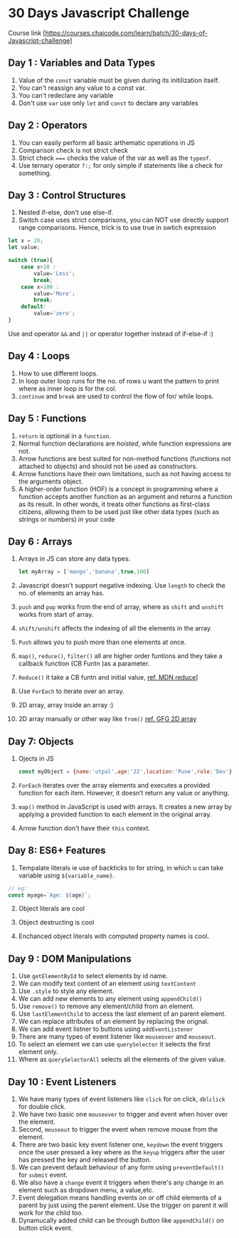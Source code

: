 # 30 Days Javascript Challenge

Course link [https://courses.chaicode.com/learn/batch/30-days-of-Javascript-challenge]

## Day 1 : Variables and Data Types

1. Value of the `const` variable must be given during its initilization itself.
2. You can't reassign any value to a const var.
3. You can't redeclare any variable
4. Don't use `var` use only `let` and `const` to declare any variables

## Day 2 : Operators

1. You can easily perform all basic arthematic operations in JS
2. Comparison check is not strict check
3. Strict check `===` checks the value of the var as well as the `typeof`.
4. Use ternary operator `?:;` for only simple if statements like a check for something.

## Day 3 : Control Structures

1. Nested if-else, don't use else-if.
2. Switch case uses strict comparisons, you can NOT use directly support range comparisons. Hence, trick is to use true in swtich expression

```js
let x = 20;
let value;

switch (true){
    case x>10 :
        value='Less';
        break;
    case x>100 :
        value='More';
        break;
    default:
        value='zero';
}
```

Use and operator `&&` and `||` or operator together instead of if-else-if :)

## Day 4 : Loops

1. How to use different loops.
2. In loop outer loop runs for the no. of rows u want the pattern to print where as inner loop is for the col.
3. `continue` and `break` are used to control the flow of for/ while loops.

## Day 5 : Functions


1. `return` is optional in a `function`.
2. Normal function declarations are *hoisted*, while function expressions are not.
3. Arrow functions are best suited for non-method functions (functions not attached to objects) and should not be used as constructors.
4. Arrow functions have their own limitations, such as not having access to the arguments object.
5. A higher-order function (HOF) is a concept in programming where a function accepts another function as an argument and returns a function as its result. In other words, it treats other functions as first-class citizens, allowing them to be used just like other data types (such as strings or numbers) in your code

## Day 6 : Arrays

1. Arrays in JS can store any data types.

    ```js
    let myArray = ['mango','banana',true,100]
    ```

2. Javascript doesn't support negative      indexing. 
Use `length` to check the no. of elements an array has.

1. `push` and `pop` works from the end of array, where as `shift` and `unshift` works from start of array.
2. `shift/unshift` affects the indexing of all the elements in the array.
3. `Push` allows you to push more than one elements at once.

4. `map()`, `reduce()`, `filter()` all are higher order funtions and they take a callback function (CB Funtn )as a parameter.
5. `Reduce()` it take a CB funtn and initial value, [ref. MDN reduce](https://developer.mozilla.org/en-US/docs/Web/JavaScript/Reference/Global_Objects/Array/reduce)]

6. Use `ForEach` to iterate over an array.
7. 2D array, array inside an array :)
8.  2D array manually or other way like `from()`
[ref. GFG 2D array](https://www.geeksforgeeks.org/how-to-create-two-dimensional-array-in-javascript/)

## Day 7: Objects

1. Ojects in JS

    ```js
    const myObject = {name:'utpal',age:'22',location:'Pune',role:'Dev'}
    ```

2. `ForEach` iterates over the array elements and executes a provided function for each item. However, it doesn’t return any value or anything.

3. `map()` method in JavaScript is used with arrays. It creates a new array by applying a provided function to each element in the original array.

4. Arrow function don't have their `this` context.

## Day 8: ES6+ Features


1. Tempalate literals ie use of backticks to for string, in which u can take variable using `${variable_name}`.

```js
// eg:
const myage=`Age: ${age}`;
```

2. Object literals are cool

3. Object destructing is cool

4. Enchanced object literals with computed property names is cool.


## Day 9 : DOM Manipulations

1. Use `getElementById` to select elements by id name.
2. We can modify text content of an element using `textContent`
3. Use `.style` to style any element.
4. We can add new elements to any element using `appendChild()`
5. Use `remove()` to remove any element/child from an element.
6. Use `lastElementChild` to access the last element of an parent element.
7. We can replace attributes of an element by replacing the orignal.
8. We can add event listner to  buttons using `addEventListener`
9. There are many types of event listener like `mouseover` and `mouseout`.
10. To select an element we can use `querySelector` it selects the first element only.
11. Where as `querySelectorAll` selects all the elements of the given value.

## Day 10 : Event Listeners

1. We have many types of event listeners like `click` for on click, `dblclick` for double click.
2. We have two basic one `mouseover` to trigger and event when hover over the element.
3. Second, `mouseout` to trigger the event when remove mouse from the element.
4. There are two basic key event listener one, `keydown` the event triggers once the user pressed a key where as the `keyup` triggers after the user has pressed the key and released the button.
5. We can prevent default behaviour of any form using  `preventDefault()` for `submit` event.
6. We also have a `change` event it triggers when there's any change in an element such as dropdown menu, a value,etc.
7. Event delegation means handling events on or off child elements of a parent by just using the parent element. Use the trigger on parent it will work for the child too.
8. Dynamucally added child can be through button like  `appendChild()` on button click event.